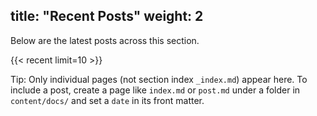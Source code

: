 title: "Recent Posts"
weight: 2
---

Below are the latest posts across this section.

{{< recent limit=10 >}}

Tip: Only individual pages (not section index `_index.md`) appear here. To include a post, create a page like `index.md` or `post.md` under a folder in `content/docs/` and set a `date` in its front matter.
